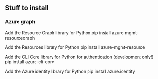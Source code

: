 ## Stuff to install

### Azure graph
Add the Resource Graph library for Python
pip install azure-mgmt-resourcegraph

Add the Resources library for Python
pip install azure-mgmt-resource

Add the CLI Core library for Python for authentication (development only!)
pip install azure-cli-core

Add the Azure identity library for Python
pip install azure.identity

